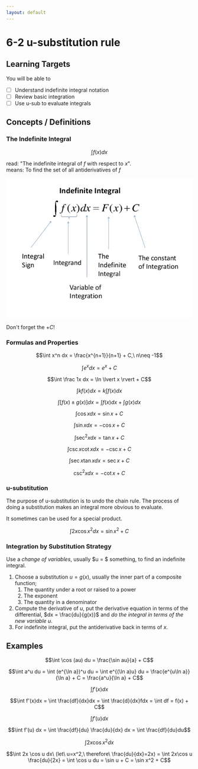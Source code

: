 ```yaml
---
layout: default
---
```


# 6-2 u-substitution rule

## Learning Targets

You will be able to
- [ ] Understand indefinite integral notation
- [ ] Review basic integration
- [ ] Use u-sub to evaluate integrals

## Concepts / Definitions

### The Indefinite Integral

$$\int f(x)dx$$

read: "The indefinite integral of $f$ with respect to $x$".<br>
means: To find the set of all antiderivatives of $f$

![Image](../assets/calculus/6-2-u-substitution-rule_1.jpg)

Don't forget the $+ C$!

### Formulas and Properties

$$\int x^n dx = \frac{x^{n+1}}{n+1} + C,\ n\neq -1$$

$$\int e^x dx = e^x + C$$

$$\int \frac 1x dx = \ln \lvert x \rvert + C$$

$$\int k f(x)dx = k\int f(x)dx$$

$$\int [f(x) \pm g(x)]dx = \int f(x)dx + \int g(x)dx$$

$$\int \cos x dx = \sin x + C$$

$$\int \sin x dx = -\cos x + C$$

$$\int \sec^2x dx = \tan x + C$$

$$\int \csc x \cot x dx = -\csc x + C$$

$$\int \sec x \tan x dx = \sec x + C$$

$$\csc^2 x dx = -\cot x + C$$

### u-substitution

The purpose of u-substitution is to undo the chain rule. The process of doing a substitution makes an integral more obvious to evaluate.

It sometimes can be used for a special product.

$$\int 2x\cos x^2 dx = \sin x^2 + C$$

### Integration by Substitution Strategy

Use a _change of variables_, usually $u = $ something, to find an indefinite integral.

1. Choose a substitution $u = g(x)$, usually the inner part of a composite function;
   1. The quantity under a root or raised to a power
   2. The exponent
   3. The quantity in a denominator
2. Compute the derivative of $u$, put the derivative equation in terms of the differential, $dx = \frac{du}{g(x)}$ and _do the integral in terms of the new variable $u$_.
3. For indefinite integral, put the antiderivative back in terms of $x$.

## Examples

$$\int \cos (au) du = \frac{\sin au}{a} + C$$

$$\int a^u du = \int (e^{\ln a})^u du = \int e^{(\ln a)u} du = \frac{e^{u\ln a}}{\ln a} + C = \frac{a^u}{\ln a} + C$$

$$\int f'(x)dx$$

$$\int f'(x)dx = \int \frac{df}{dx}dx = \int \frac{d}{dx}fdx = \int df = f(x) + C$$

$$\int f'(u)dx$$

$$\int f'(u) dx = \int \frac{df}{du} \frac{du}{dx} dx = \int \frac{df}{du}du$$

$$\int 2x\cos x^2 dx$$

$$\int 2x \cos u dx\ (let\ u=x^2,\ therefore\ \frac{du}{dx}=2x) = \int 2x\cos u \frac{du}{2x} = \int \cos u du = \sin u + C = \sin x^2 + C$$
